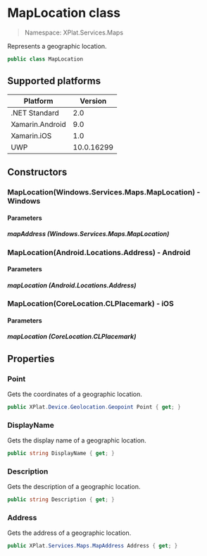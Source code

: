 # MapLocation class

> Namespace: XPlat.Services.Maps

Represents a geographic location.

```csharp
public class MapLocation
```

## Supported platforms

| Platform | Version |
| --- | --- |
| .NET Standard | 2.0 |
| Xamarin.Android | 9.0 |
| Xamarin.iOS  | 1.0 |
| UWP | 10.0.16299 | 

## Constructors

### MapLocation(Windows.Services.Maps.MapLocation) - Windows

#### Parameters
##### mapAddress (Windows.Services.Maps.MapLocation)

### MapLocation(Android.Locations.Address) - Android

#### Parameters
##### mapLocation (Android.Locations.Address)

### MapLocation(CoreLocation.CLPlacemark) - iOS

#### Parameters
##### mapLocation (CoreLocation.CLPlacemark)

## Properties

### Point

Gets the coordinates of a geographic location.

```csharp
public XPlat.Device.Geolocation.Geopoint Point { get; }
```

### DisplayName

Gets the display name of a geographic location.

```csharp
public string DisplayName { get; }
```

### Description

Gets the description of a geographic location.

```csharp
public string Description { get; }
```

### Address

Gets the address of a geographic location.

```csharp
public XPlat.Services.Maps.MapAddress Address { get; }
```